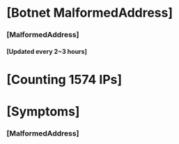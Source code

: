 # [Botnet MalformedAddress]
### [MalformedAddress]
#### [Updated every 2~3 hours]

# [Counting 1574 IPs]

# [Symptoms] 
###   [MalformedAddress]
